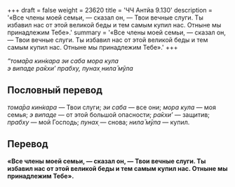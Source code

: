 +++
draft = false
weight = 23620
title = 'ЧЧ Антйа 9.130'
description = '«Все члены моей семьи, — сказал он, — Твои вечные слуги. Ты избавил нас от этой великой беды и тем самым купил нас. Отныне мы принадлежим Тебе».'
summary = '«Все члены моей семьи, — сказал он, — Твои вечные слуги. Ты избавил нас от этой великой беды и тем самым купил нас. Отныне мы принадлежим Тебе».'
+++

_“тома̄ра кин̇кара эи саба мора кула  
э випаде ра̄кхи’ прабху, пунах̣ нила̄ мӯла_

## Пословный перевод

_тома̄ра_ _кин̇кара_ — Твои слуги; _эи_ _саба_ — все они; _мора_ _кула_ — моя семья; _э_ _випаде_ — от этой большой опасности; _ра̄кхи’_ — защитив; _прабху_ — мой Господь; _пунах̣_ — снова; _нила̄_ _мӯла_ — купил.

## Перевод

**«Все члены моей семьи, — сказал он, — Твои вечные слуги. Ты избавил нас от этой великой беды и тем самым купил нас. Отныне мы принадлежим Тебе».**
